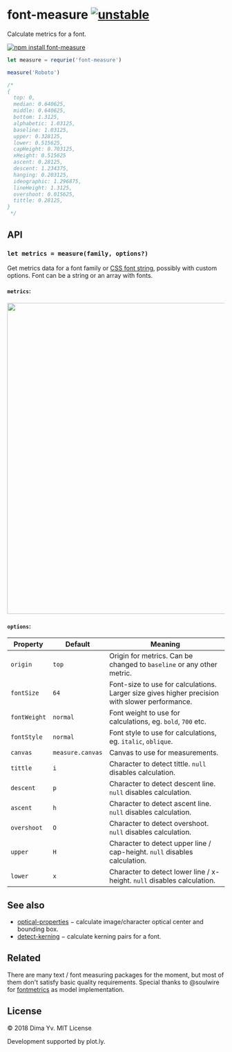 # font-measure [![unstable](https://img.shields.io/badge/stability-unstable-green.svg)](http://github.com/badges/stability-badges)

Calculate metrics for a font.

[![npm install font-measure](https://nodei.co/npm/font-measure.png?mini=true)](https://npmjs.org/package/font-measure/)

```js
let measure = requrie('font-measure')

measure('Roboto')

/*
{
  top: 0,
  median: 0.640625,
  middle: 0.640625,
  bottom: 1.3125,
  alphabetic: 1.03125,
  baseline: 1.03125,
  upper: 0.328125,
  lower: 0.515625,
  capHeight: 0.703125,
  xHeight: 0.515625
  ascent: 0.28125,
  descent: 1.234375,
  hanging: 0.203125,
  ideographic: 1.296875,
  lineHeight: 1.3125,
  overshoot: 0.015625,
  tittle: 0.28125,
}
 */

```

## API

### `let metrics = measure(family, options?)`

Get metrics data for a font family or [CSS font string](), possibly with custom options. Font can be a string or an array with fonts.

#### `metrics`:

<img src="https://github.com/dy/font-measure/raw/master/sphinx.svg?sanitize=true" width="720"/>


#### `options`:

Property | Default | Meaning
---|---|---
`origin` | `top` | Origin for metrics. Can be changed to `baseline` or any other metric.
`fontSize` | `64` | Font-size to use for calculations. Larger size gives higher precision with slower performance.
`fontWeight` | `normal` | Font weight to use for calculations, eg. `bold`, `700` etc.
`fontStyle` | `normal` | Font style to use for calculations, eg. `italic`, `oblique`.
`canvas` | `measure.canvas` | Canvas to use for measurements.
`tittle` | `i` | Character to detect tittle. `null` disables calculation.
`descent` | `p` | Character to detect descent line. `null` disables calculation.
`ascent` | `h` | Character to detect ascent line. `null` disables calculation.
`overshoot` | `O` | Character to detect overshoot. `null` disables calculation.
`upper` | `H` | Character to detect upper line / cap-height. `null` disables calculation.
`lower` | `x` | Character to detect lower line / x-height. `null` disables calculation.


## See also

* [optical-properties](https://ghub.io/optical-properties) − calculate image/character optical center and bounding box.
* [detect-kerning](https://ghub.io/detect-kerning) − calculate kerning pairs for a font.

## Related

There are many text / font measuring packages for the moment, but most of them don't satisfy basic quality requirements. Special thanks to @soulwire
 for [fontmetrics](https://ghub.io/fontmetrics) as model implementation.

## License

© 2018 Dima Yv. MIT License

Development supported by plot.ly.
